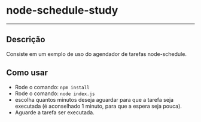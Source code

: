 # node-schedule-study
---


## Descrição

Consiste em um exmplo de uso do agendador de tarefas node-schedule.

## Como usar

- Rode o comando: `npm install`
- Rode o comando: `node index.js`
- escolha quantos minutos deseja aguardar para que a tarefa seja executada (é aconselhado 1 minuto, para que a espera seja pouca).
- Aguarde a tarefa ser executada.
